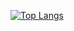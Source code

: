 [![Top Langs](https://github-readme-stats.vercel.app/api/top-langs/?username=kirito2056&layout=compact)](https://github.com/kirito2056/github-readme-stats)
